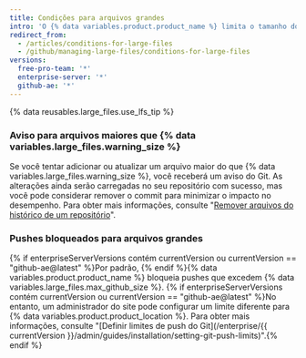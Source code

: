 ```yaml
---
title: Condições para arquivos grandes
intro: 'O {% data variables.product.product_name %} limita o tamanho dos arquivos permitidos nos repositórios e irá bloquear um push para um repositório se os arquivos forem maiores que o limite máximo de arquivos.'
redirect_from:
  - /articles/conditions-for-large-files
  - /github/managing-large-files/conditions-for-large-files
versions:
  free-pro-team: '*'
  enterprise-server: '*'
  github-ae: '*'
---
```


{% data reusables.large_files.use_lfs_tip %}

### Aviso para arquivos maiores que {% data variables.large_files.warning_size %}

Se você tentar adicionar ou atualizar um arquivo maior do que {% data variables.large_files.warning_size %}, você receberá um aviso do Git. As alterações ainda serão carregadas no seu repositório com sucesso, mas você pode considerar remover o commit para minimizar o impacto no desempenho. Para obter mais informações, consulte "[Remover arquivos do histórico de um repositório](/github/managing-large-files/removing-files-from-a-repositorys-history)".

### Pushes bloqueados para arquivos grandes

{% if enterpriseServerVersions contém currentVersion ou currentVersion == "github-ae@latest" %}Por padrão, {% endif %}{% data variables.product.product_name %} bloqueia pushes que excedem {% data variables.large_files.max_github_size %}. {% if enterpriseServerVersions contém currentVersion ou currentVersion == "github-ae@latest" %}No entanto, um administrador do site pode configurar um limite diferente para {% data variables.product.product_location %}. Para obter mais informações, consulte "[Definir limites de push do Git](/enterprise/{{ currentVersion }}/admin/guides/installation/setting-git-push-limits)".{% endif %}
